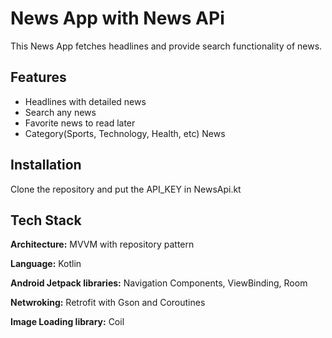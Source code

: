 
# News App with News APi
This News App fetches headlines and provide search functionality of news.


## Features

- Headlines with detailed news
- Search any news
- Favorite news to read later
- Category(Sports, Technology, Health, etc) News


## Installation

Clone the repository and put the API_KEY in NewsApi.kt 

    
## Tech Stack

**Architecture:** MVVM with repository pattern

**Language:** Kotlin

**Android Jetpack libraries:** Navigation Components, ViewBinding, Room

**Netwroking:** Retrofit with Gson and Coroutines

**Image Loading library:** Coil

